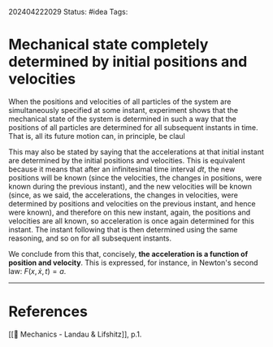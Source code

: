 202404222029
Status: #idea
Tags:

# Mechanical state completely determined by initial positions and velocities

When the positions and velocities of all particles of the system are simultaneously specified at some instant, experiment shows that the mechanical state of the system is determined in such a way that the positions of all particles are determined for all subsequent instants in time. That is, all its future motion can, in principle, be claul

This may also be stated by saying that the accelerations at that initial instant are determined by the initial positions and velocities. This is equivalent because it means that after an infinitesimal time interval $dt$, the new positions will be known (since the velocities, the changes in positions, were known during the previous instant), and the new velocities will be known (since, as we said, the accelerations, the changes in velocities, were determined by positions and velocities on the previous instant, and hence were known), and therefore on this new instant, again, the positions and velocities are all known, so acceleration is once again determined for this instant. The instant following that is then determined using the same reasoning, and so on for all subsequent instants.

We conclude from this that, concisely, **the acceleration is a function of position and velocity**. This is expressed, for instance, in Newton's second law: $F(x,\dot x, t) = a$.
___
# References
[[📕 Mechanics - Landau & Lifshitz]], p.1.